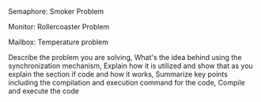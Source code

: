 Semaphore: Smoker Problem

Monitor: Rollercoaster Problem

Mailbox: Temperature problem


Describe the problem you are solving,
What's the idea behind using the synchronization mechanism, 
Explain how it is utilized and show that as you explain the section if code and how it works, 
Summarize key points including the compilation and execution command for the code, 
Compile and execute the code


